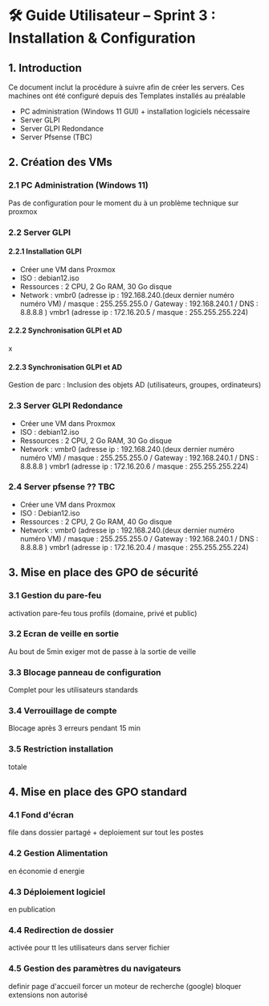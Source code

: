 # 🛠️ Guide Utilisateur – Sprint 3 : Installation & Configuration

## 1. Introduction

Ce document inclut la procédure à suivre afin de créer les servers.  Ces machines ont été configuré depuis des Templates installés au préalable 

- PC administration (Windows 11 GUI)  + installation logiciels nécessaire
- Server GLPI 
- Server GLPI Redondance
- Server Pfsense (TBC) 


## 2. Création des VMs


### 2.1 PC Administration (Windows 11) 
Pas de configuration pour le moment du à un problème technique sur proxmox 


### 2.2 Server GLPI 

#### 2.2.1 Installation GLPI 
- Créer une VM dans Proxmox 
- ISO : debian12.iso
- Ressources :  2 CPU, 2 Go RAM, 30 Go disque
- Network : 
vmbr0 (adresse ip : 192.168.240.(deux dernier numéro numéro VM) / masque : 255.255.255.0 / Gateway : 192.168.240.1 / DNS : 8.8.8.8 ) 
vmbr1 (adresse ip : 172.16.20.5 / masque : 255.255.255.224) 

#### 2.2.2 Synchronisation GLPI et AD 
x
#### 2.2.3 Synchronisation GLPI et AD 
Gestion de parc : Inclusion des objets AD (utilisateurs, groupes, ordinateurs)

### 2.3 Server GLPI Redondance 

- Créer une VM dans Proxmox 
- ISO : debian12.iso
- Ressources :  2 CPU, 2 Go RAM, 30 Go disque
- Network : 
vmbr0 (adresse ip : 192.168.240.(deux dernier numéro numéro VM) / masque : 255.255.255.0 / Gateway : 192.168.240.1 / DNS : 8.8.8.8 ) 
vmbr1 (adresse ip : 172.16.20.6 / masque : 255.255.255.224) 


### 2.4 Server pfsense ?? TBC  

- Créer une VM dans Proxmox 
- ISO : Debian12.iso
- Ressources : 2 CPU, 2 Go RAM, 40 Go disque
- Network : 
vmbr0 (adresse ip : 192.168.240.(deux dernier numéro numéro VM) / masque : 255.255.255.0 / Gateway : 192.168.240.1 / DNS : 8.8.8.8 ) 
vmbr1 (adresse ip : 172.16.20.4 / masque : 255.255.255.224) 


## 3. Mise en place des GPO de sécurité 

### 3.1 Gestion du pare-feu
activation pare-feu tous profils (domaine, privé et public) 
### 3.2 Ecran de veille en sortie  
Au bout de 5min 
exiger mot de passe à la sortie de veille
### 3.3 Blocage panneau de configuration 
Complet pour les utilisateurs standards 
### 3.4 Verrouillage de compte  
 Blocage après 3 erreurs pendant 15 min 
### 3.5 Restriction installation
totale 


## 4. Mise en place des GPO standard  

### 4.1 Fond d'écran
file dans dossier partagé + deploiement sur tout les postes 
### 4.2 Gestion Alimentation 
en économie d energie 
### 4.3 Déploiement logiciel 
en publication 
### 4.4 Redirection de dossier 
activée pour tt les utilisateurs dans server fichier 
### 4.5 Gestion des paramètres du navigateurs 
definir page d'accueil 
forcer un moteur de recherche (google) 
bloquer extensions non autorisé 

